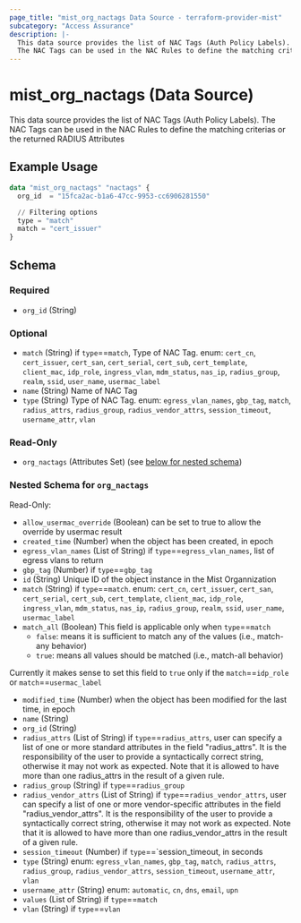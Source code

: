 ```yaml
---
page_title: "mist_org_nactags Data Source - terraform-provider-mist"
subcategory: "Access Assurance"
description: |-
  This data source provides the list of NAC Tags (Auth Policy Labels).
  The NAC Tags can be used in the NAC Rules to define the matching criterias or the returned RADIUS Attributes
---
```


# mist_org_nactags (Data Source)

This data source provides the list of NAC Tags (Auth Policy Labels).
The NAC Tags can be used in the NAC Rules to define the matching criterias or the returned RADIUS Attributes


## Example Usage

```terraform
data "mist_org_nactags" "nactags" {
  org_id  = "15fca2ac-b1a6-47cc-9953-cc6906281550"

  // Filtering options
  type = "match"
  match = "cert_issuer"
}
```

<!-- schema generated by tfplugindocs -->
## Schema

### Required

- `org_id` (String)

### Optional

- `match` (String) if `type`==`match`, Type of NAC Tag. enum: `cert_cn`, `cert_issuer`, `cert_san`, `cert_serial`, `cert_sub`, `cert_template`, `client_mac`, `idp_role`, `ingress_vlan`, `mdm_status`, `nas_ip`, `radius_group`, `realm`, `ssid`, `user_name`, `usermac_label`
- `name` (String) Name of NAC Tag
- `type` (String) Type of NAC Tag. enum: `egress_vlan_names`, `gbp_tag`, `match`, `radius_attrs`, `radius_group`, `radius_vendor_attrs`, `session_timeout`, `username_attr`, `vlan`

### Read-Only

- `org_nactags` (Attributes Set) (see [below for nested schema](#nestedatt--org_nactags))

<a id="nestedatt--org_nactags"></a>
### Nested Schema for `org_nactags`

Read-Only:

- `allow_usermac_override` (Boolean) can be set to true to allow the override by usermac result
- `created_time` (Number) when the object has been created, in epoch
- `egress_vlan_names` (List of String) if `type`==`egress_vlan_names`, list of egress vlans to return
- `gbp_tag` (Number) if `type`==`gbp_tag`
- `id` (String) Unique ID of the object instance in the Mist Organnization
- `match` (String) if `type`==`match`. enum: `cert_cn`, `cert_issuer`, `cert_san`, `cert_serial`, `cert_sub`, `cert_template`, `client_mac`, `idp_role`, `ingress_vlan`, `mdm_status`, `nas_ip`, `radius_group`, `realm`, `ssid`, `user_name`, `usermac_label`
- `match_all` (Boolean) This field is applicable only when `type`==`match`
  * `false`: means it is sufficient to match any of the values (i.e., match-any behavior)
  * `true`: means all values should be matched (i.e., match-all behavior)


Currently it makes sense to set this field to `true` only if the `match`==`idp_role` or `match`==`usermac_label`
- `modified_time` (Number) when the object has been modified for the last time, in epoch
- `name` (String)
- `org_id` (String)
- `radius_attrs` (List of String) if `type`==`radius_attrs`, user can specify a list of one or more standard attributes in the field "radius_attrs". 
It is the responsibility of the user to provide a syntactically correct string, otherwise it may not work as expected.
Note that it is allowed to have more than one radius_attrs in the result of a given rule.
- `radius_group` (String) if `type`==`radius_group`
- `radius_vendor_attrs` (List of String) if `type`==`radius_vendor_attrs`, user can specify a list of one or more vendor-specific attributes in the field "radius_vendor_attrs". 
It is the responsibility of the user to provide a syntactically correct string, otherwise it may not work as expected.
Note that it is allowed to have more than one radius_vendor_attrs in the result of a given rule.
- `session_timeout` (Number) if `type`==`session_timeout, in seconds
- `type` (String) enum: `egress_vlan_names`, `gbp_tag`, `match`, `radius_attrs`, `radius_group`, `radius_vendor_attrs`, `session_timeout`, `username_attr`, `vlan`
- `username_attr` (String) enum: `automatic`, `cn`, `dns`, `email`, `upn`
- `values` (List of String) if `type`==`match`
- `vlan` (String) if `type`==`vlan`